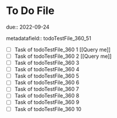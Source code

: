 # To Do File

due:: 2022-09-24

metadatafield:: todoTestFile_360_51

- [ ] Task of todoTestFile_360 1 [[Query me]]
- [ ] Task of todoTestFile_360 2 [[Query me]]
- [ ] Task of todoTestFile_360 3
- [ ] Task of todoTestFile_360 4
- [ ] Task of todoTestFile_360 5
- [ ] Task of todoTestFile_360 6
- [ ] Task of todoTestFile_360 7
- [ ] Task of todoTestFile_360 8
- [ ] Task of todoTestFile_360 9
- [ ] Task of todoTestFile_360 10
